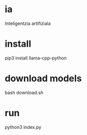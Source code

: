 # ia
Inteligentzia artifiziala

# install
pip3 install llama-cpp-python

# download models
bash download.sh

# run
python3 index.py
